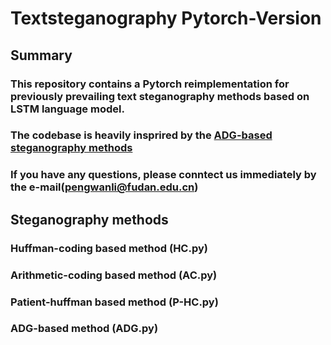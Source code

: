 # Textsteganography Pytorch-Version

## Summary
### This repository contains a Pytorch reimplementation for previously prevailing text steganography methods based on LSTM language model.
### The codebase is heavily insprired by the [ADG-based steganography methods](https://github.com/Mhzzzzz/ADG-steganography)
### If you have any questions, please conntect us immediately by the e-mail(pengwanli@fudan.edu.cn)


## Steganography methods
### Huffman-coding based method (HC.py)
### Arithmetic-coding based method (AC.py)
### Patient-huffman based method (P-HC.py)
### ADG-based method (ADG.py)
